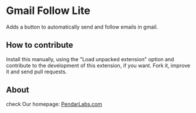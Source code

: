 # Gmail Follow Lite
Adds a button to automatically send and follow emails in gmail.

## How to contribute
Install this manually, using the "Load unpacked extension" option and contribute to the development of this extension, if you want. Fork it, improve it and send pull requests.

## About
check Our homepage: [PendarLabs.com](http://www.pendarlabs.com)
